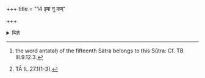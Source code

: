 +++
title = "14 इमा नु कम्"

+++

<details><summary>थिते</summary>

14. At the end[^1] he performs libations with the three Dvipada (-verses beginning with imā nu kam)...[^2]  

[^1]: the word antataḥ of the fifteenth Sätra belongs to this Sūtra: Cf. TB III.9.12.3.  

[^2]: TĀ IL.27.1(1-3).  
</details>
